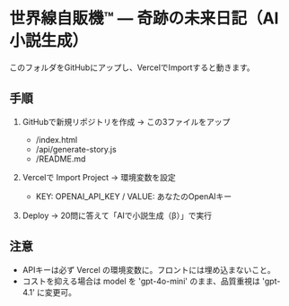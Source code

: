 # 世界線自販機™ — 奇跡の未来日記（AI小説生成）
このフォルダをGitHubにアップし、VercelでImportすると動きます。

## 手順
1. GitHubで新規リポジトリを作成 → この3ファイルをアップ
   - /index.html
   - /api/generate-story.js
   - /README.md

2. Vercelで Import Project → 環境変数を設定
   - KEY: OPENAI_API_KEY / VALUE: あなたのOpenAIキー

3. Deploy → 20問に答えて「AIで小説生成（β）」で実行

## 注意
- APIキーは必ず Vercel の環境変数に。フロントには埋め込まないこと。
- コストを抑える場合は model を 'gpt-4o-mini' のまま、品質重視は 'gpt-4.1' に変更可。
